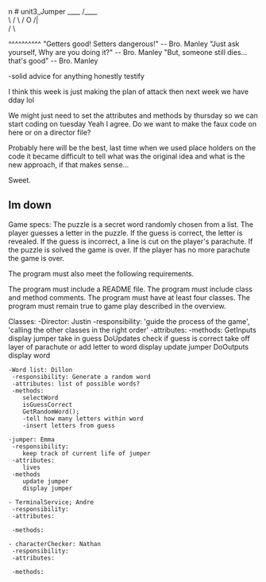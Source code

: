 n # unit3_Jumper
    ____
   /____\
   \    /
    \  /
     O
    /|\
    / \
 
 ^^^^^^^^^^
"Getters good! Setters dangerous!" -- Bro. Manley
"Just ask yourself, Why are you doing it?" -- Bro. Manley
"But, someone still dies... that's good" -- Bro. Manley

-solid advice for anything honestly
testify

I think this week is just making the plan of attack then next week we have dday lol


We might just need to set the attributes and methods by thursday so we can start coding on tuesday
Yeah I agree. Do we want to make the faux code on here or on a director file?

Probably here will be the best, last time when we used place holders on the code it became difficult to tell what was the original idea and what is the new approach, if that makes sense...

Sweet. 

Im down
---------------------------------------------------------------------------------------------------------
Game specs:
The puzzle is a secret word randomly chosen from a list.
The player guesses a letter in the puzzle.
If the guess is correct, the letter is revealed.
If the guess is incorrect, a line is cut on the player's parachute.
If the puzzle is solved the game is over.
If the player has no more parachute the game is over.

The program must also meet the following requirements.

The program must include a README file.
The program must include class and method comments.
The program must have at least four classes.
The program must remain true to game play described in the overview.

Classes:
    -Director: Justin
     -responsibility: 'guide the process of the game', 'calling the other classes in the right order'
     -attributes:
     -methods:
        GetInputs
            display jumper
            take in guess
        DoUpdates
            check if guess is correct
                take off layer of parachute or add letter to word display
            update jumper
        DoOutputs
            display word
            
            

        

    -Word list: Dillon
     -responsibility: Generate a random word 
     -attributes: list of possible words?
     -methods:
        selectWord
        isGuessCorrect
        GetRandomWord();
        -tell how many letters within word
        -insert letters from guess

    -jumper: Emma
     -responsibility: 
        keep track of current life of jumper
     -attributes:
        lives
     -methods
        update jumper
        display jumper

    - TerminalService; Andre
     -responsibility: 
     -attributes:
        
     -methods:

    - characterChecker: Nathan
     -responsibility: 
     -attributes:
        
     -methods:
    
